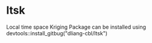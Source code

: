 # ltsk
Local time space Kriging
Package can be installed using devtools::install_gitbug("dliang-cbl/ltsk")
